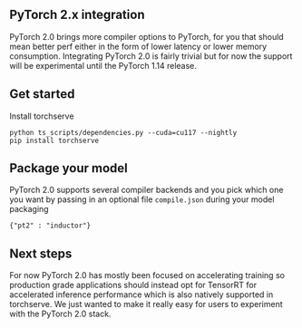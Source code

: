 ## PyTorch 2.x integration

PyTorch 2.0 brings more compiler options to PyTorch, for you that should mean better perf either in the form of lower latency or lower memory consumption. Integrating PyTorch 2.0 is fairly trivial but for now the support will be experimental until the PyTorch 1.14 release.

## Get started

Install torchserve

```
python ts_scripts/dependencies.py --cuda=cu117 --nightly
pip install torchserve
```

## Package your model

PyTorch 2.0 supports several compiler backends and you pick which one you want by passing in an optional file `compile.json` during your model packaging

`{"pt2" : "inductor"}`

## Next steps

For now PyTorch 2.0 has mostly been focused on accelerating training so production grade applications should instead opt for TensorRT for accelerated inference performance which is also natively supported in torchserve. We just wanted to make it really easy for users to experiment with the PyTorch 2.0 stack.
